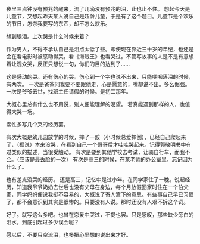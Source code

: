 夜里三点钟没有预兆的醒来，流了几滴没有预兆的泪，止也止不住。
想起今天是儿童节，又想起昨天某人说自己是超龄儿童，于是有了这个题目。儿童节是个欢乐的节日，怎奈我要写的东西，却不怎么欢乐。

想到眼泪。上次哭是什么时候来着？

作为男人，不得不承认自己是泪点太低了些。即使现在靠近三十岁的年纪，也还是会在看电影时被感动得哭。看《海贼王》也看哭过。不管写故事的人是不是有意想着让观众哭，反正只想说一句，你们的目的达到了……

这是感动的哭。还有伤心的哭。伤心到一个字也说不出来，只能哽咽落泪的时候，有两次。
一次是爸爸问我要不要跟他走，心是愿意的，嘴却说不出。多么倔强。
一次是爷爷去世，找班主任请假的时候。是初二那年。

大概心里总有什么也不用说，别人便能理解的渴望。
若真能遇到那样的人，也值得大哭一场。

索性多写几个哭的经历罢。

有次大概是幼儿园放学的时候，摔了一跤（小时候总爱摔倒），已经自己爬起来了，（据说）本来没哭，在看到自己一个哥哥后才哇哇哭起来。记得郭敬明书中有过类似的描述，当很受触动。
有次是要到其他学校去考试，让骑自行车，而我不会。（应该是最丢脸的一次）
有次是高三的时候，在某老师的办公室里，忘记因为什么了。

也有差点没哭的经历。
还是高三，记忆中是过小年。在同学家住了一晚。说起经历，知道我爷爷奶奶去世后也没有父母在身边，每个月放假回家时住在一个伯父家，同学妈妈便说我挺不容易的，大概说了寄人篱下的意思。有些事自己早已习惯了，都不会意识到其实是很惨的。只要没有人说。那时还没有人艰不拆这个词。

好了。就写这么多吧。也曾在恋爱中哭过，不提也罢。只是感叹，那些缺少旁白的泪水，到底引起过多少误会呢？

愿以后，不要只空流泪，也多把心里想的说出来才好。
